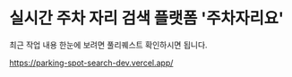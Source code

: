# 실시간 주차 자리 검색 플랫폼 '주차자리요'

최근 작업 내용 한눈에 보려면 풀리퀘스트 확인하시면 됩니다.


https://parking-spot-search-dev.vercel.app/
